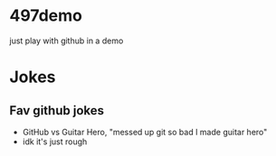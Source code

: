 # 497demo
just play with github in a demo

# Jokes

## Fav github jokes

* GitHub vs Guitar Hero, "messed up git so bad I made guitar hero"
* idk it's just rough
